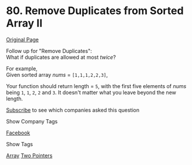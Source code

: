 # 80. Remove Duplicates from Sorted Array II

[Original Page](https://leetcode.com/problems/remove-duplicates-from-sorted-array-ii/)

Follow up for "Remove Duplicates":  
What if duplicates are allowed at most _twice_?

For example,  
Given sorted array _nums_ = `[1,1,1,2,2,3]`,

Your function should return length = `5`, with the first five elements of _nums_ being `1`, `1`, `2`, `2` and `3`. It doesn't matter what you leave beyond the new length.

<div>

[Subscribe](/subscribe/) to see which companies asked this question

</div>

<div>

<div id="company_tags" class="btn btn-xs btn-warning">Show Company Tags</div>

<span class="hidebutton">[Facebook](/company/facebook/)</span></div>

<div>

<div id="tags" class="btn btn-xs btn-warning">Show Tags</div>

<span class="hidebutton">[Array](/tag/array/) [Two Pointers](/tag/two-pointers/)</span></div>